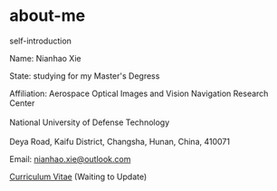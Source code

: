 # about-me
self-introduction

Name: Nianhao Xie

State: studying for my Master's Degress

Affiliation:
  Aerospace Optical Images and Vision Navigation Research Center<br>  
  National University of Defense Technology<br>  
  Deya Road, Kaifu District, Changsha, Hunan, China, 410071<br>  

Email:
nianhao.xie@outlook.com

[Curriculum Vitae](https://github.com/nianhaoxie/about-me/edit/master/CV_NianhaoXie.pdf) (Waiting to Update)
